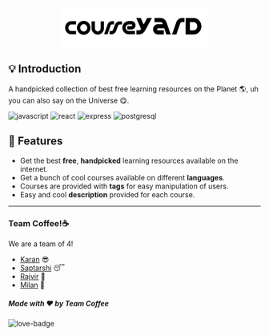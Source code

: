 <p align="center"><img src="/global_assets/courseyard-banner.png" height="80" width="auto"></p>

## 💡 Introduction

A handpicked collection of best free learning resources on the Planet 🌎, uh you can also say on the Universe 😋.

![javascript](https://img.shields.io/badge/-javascript-yellow) ![react](https://img.shields.io/badge/-react-red) ![express](https://img.shields.io/badge/-express-green) ![postgresql](https://img.shields.io/badge/-postgresql-blue)

## 🤩 Features

- Get the best **free**, **handpicked** learning resources available on the internet.
- Get a bunch of cool courses available on different **languages**.
- Courses are provided with **tags** for easy manipulation of users.
- Easy and cool **description** provided for each course.

---
### Team Coffee!☕

We are a team of 4️!

- [Karan](https://github.com/KaranSinghBisht) 😎
- [Saptarshi](https://github.com/saptarshibasu15) 😴
- [Rajvir](https://github.com/RajvirSingh1313) 🤯
- [Milan](https://github.com/milan090) 🤠

##### Made with ♥ by Team Coffee

![love-badge](https://forthebadge.com/images/badges/built-with-love.svg)
